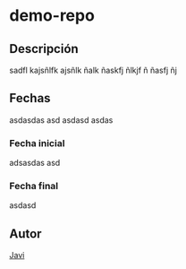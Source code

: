 # demo-repo
## Descripción
sadfl kajsñlfk ajsñlk ñalk ñaskfj ñlkjf ñ ñasfj ñj  

## Fechas
asdasdas asd asdasd asdas
### Fecha inicial
adsasdas asd
### Fecha final 
asdasd

## Autor
[Javi](https://bit.istitute)
